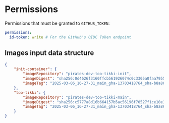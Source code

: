 # Permissions

Permissions that must be granted to `GITHUB_TOKEN`:

```yml
permissions:
  id-token: write # For the GitHub's OIDC Token endpoint
```

## Images input data structure

```json
{
    "init-container": {
        "imageRepository": "pirates-dev-too-tikki-init",
        "imageDigest": "sha256:0d4626f3160ffcb561926074c0c3305a0faa7955",
        "imageTag": "2025-03-06_16-27-31_main_gha-13703418764_sha-b8a861e"
    },
    "too-tikki": {
        "imageRepository": "pirates-dev-too-tikki-main",
        "imageDigest": "sha256:c5777a8d16b664157b5ac56196f70527f1ce10e1",
        "imageTag": "2025-03-06_16-27-31_main_gha-13703418764_sha-b8a861e"
    }
}
```
